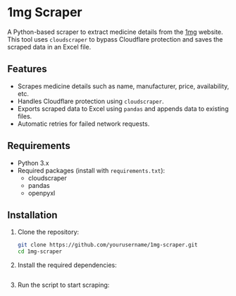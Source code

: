 # 1mg Scraper

A Python-based scraper to extract medicine details from the [1mg](https://www.1mg.com) website. This tool uses `cloudscraper` to bypass Cloudflare protection and saves the scraped data in an Excel file.

## Features

- Scrapes medicine details such as name, manufacturer, price, availability, etc.
- Handles Cloudflare protection using `cloudscraper`.
- Exports scraped data to Excel using `pandas` and appends data to existing files.
- Automatic retries for failed network requests.

## Requirements

- Python 3.x
- Required packages (install with `requirements.txt`):
  - cloudscraper
  - pandas
  - openpyxl

## Installation

1. Clone the repository:
   ```bash
   git clone https://github.com/yourusername/1mg-scraper.git
   cd 1mg-scraper
   ```
2. Install the required dependencies:

```pip install -r requirements.txt
```

3. Run the script to start scraping:

```python 1mg_scraper.py
```
